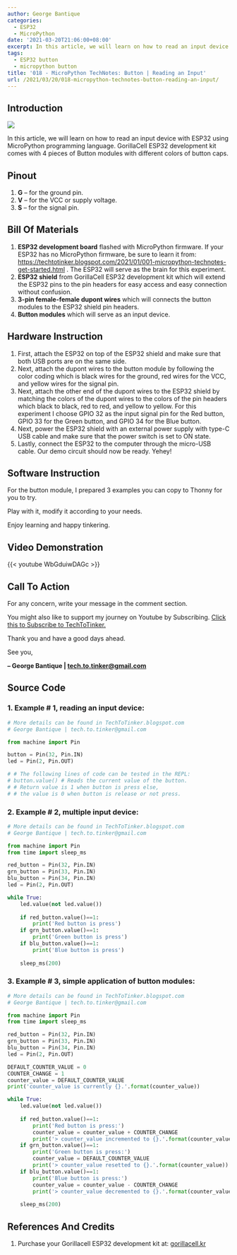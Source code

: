 ```yaml
---
author: George Bantique
categories:
  - ESP32
  - MicroPython
date: '2021-03-20T21:06:00+08:00'
excerpt: In this article, we will learn on how to read an input device with ESP32 using MicroPython programming language. GorillaCell ESP32 development kit comes with 4 pieces of Button modules with different colors of button caps.
tags:
  - ESP32 button
  - micropython button
title: '018 - MicroPython TechNotes: Button | Reading an Input'
url: /2021/03/20/018-micropython-technotes-button-reading-an-input/
---
```


## **Introduction**

![](/images/018-technotes-buttons.png)

In this article, we will learn on how to read an input device with ESP32 using MicroPython programming language. GorillaCell ESP32 development kit comes with 4 pieces of Button modules with different colors of button caps.

## **Pinout**

1. **G** – for the ground pin.
2. **V** – for the VCC or supply voltage.
3. **S** – for the signal pin.

## **Bill Of Materials**

1. **ESP32 development board** flashed with MicroPython firmware. If your ESP32 has no MicroPython firmware, be sure to learn it from: https://techtotinker.blogspot.com/2021/01/001-micropython-technotes-get-started.html . The ESP32 will serve as the brain for this experiment.
2. **ESP32 shield** from GorillaCell ESP32 development kit which will extend the ESP32 pins to the pin headers for easy access and easy connection without confusion.
3. **3-pin female-female dupont wires** which will connects the button modules to the ESP32 shield pin headers.
4. **Button modules** which will serve as an input device.

## **Hardware Instruction**

1. First, attach the ESP32 on top of the ESP32 shield and make sure that both USB ports are on the same side.
2. Next, attach the dupont wires to the button module by following the color coding which is black wires for the ground, red wires for the VCC, and yellow wires for the signal pin.
3. Next, attach the other end of the dupont wires to the ESP32 shield by matching the colors of the dupont wires to the colors of the pin headers which black to black, red to red, and yellow to yellow. For this experiment I choose GPIO 32 as the input signal pin for the Red button, GPIO 33 for the Green button, and GPIO 34 for the Blue button.
4. Next, power the ESP32 shield with an external power supply with type-C USB cable and make sure that the power switch is set to ON state.
5. Lastly, connect the ESP32 to the computer through the micro-USB cable. Our demo circuit should now be ready. Yehey!

## **Software Instruction**

For the button module, I prepared 3 examples you can copy to Thonny for you to try.

Play with it, modify it according to your needs.

Enjoy learning and happy tinkering.

## **Video Demonstration**

{{< youtube WbGduiwDAGc >}}

## **Call To Action**

For any concern, write your message in the comment section.

You might also like to support my journey on Youtube by Subscribing. [Click this to Subscribe to TechToTinker.](https://www.youtube.com/c/TechToTinker?sub_confirmation=1)

Thank you and have a good days ahead.

See you,

**– George Bantique | tech.to.tinker@gmail.com**

## **Source Code**

### 1. Example # 1, reading an input device:

```py { lineNos="true" wrap="true" }
# More details can be found in TechToTinker.blogspot.com 
# George Bantique | tech.to.tinker@gmail.com

from machine import Pin

button = Pin(32, Pin.IN)
led = Pin(2, Pin.OUT)

# # The following lines of code can be tested in the REPL:
# button.value() # Reads the current value of the button.
# # Return value is 1 when button is press else,
# # the value is 0 when button is release or not press.

```

### 2. Example # 2, multiple input device:

```py { lineNos="true" wrap="true" }
# More details can be found in TechToTinker.blogspot.com 
# George Bantique | tech.to.tinker@gmail.com

from machine import Pin
from time import sleep_ms

red_button = Pin(32, Pin.IN)
grn_button = Pin(33, Pin.IN)
blu_button = Pin(34, Pin.IN)
led = Pin(2, Pin.OUT)

while True:
    led.value(not led.value())
    
    if red_button.value()==1:
        print('Red button is press')
    if grn_button.value()==1:
        print('Green button is press')
    if blu_button.value()==1:
        print('Blue button is press')
        
    sleep_ms(200)

```

### 3. Example # 3, simple application of button modules:

```py { lineNos="true" wrap="true" }
# More details can be found in TechToTinker.blogspot.com 
# George Bantique | tech.to.tinker@gmail.com

from machine import Pin
from time import sleep_ms

red_button = Pin(32, Pin.IN)
grn_button = Pin(33, Pin.IN)
blu_button = Pin(34, Pin.IN)
led = Pin(2, Pin.OUT)

DEFAULT_COUNTER_VALUE = 0
COUNTER_CHANGE = 1
counter_value = DEFAULT_COUNTER_VALUE
print('counter_value is currently {}.'.format(counter_value)) 

while True:
    led.value(not led.value())
    
    if red_button.value()==1:
        print('Red button is press:')
        counter_value = counter_value + COUNTER_CHANGE
        print('> counter_value incremented to {}.'.format(counter_value))
    if grn_button.value()==1:
        print('Green button is press:')
        counter_value = DEFAULT_COUNTER_VALUE
        print('> counter_value resetted to {}.'.format(counter_value))
    if blu_button.value()==1:
        print('Blue button is press:')
        counter_value = counter_value - COUNTER_CHANGE
        print('> counter_value decremented to {}.'.format(counter_value))
        
    sleep_ms(200)

```

## **References And Credits**

1. Purchase your Gorillacell ESP32 development kit at:
[gorillacell.kr](http://gorillacell.kr/)

